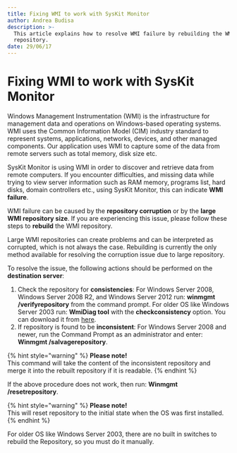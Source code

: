 ```yaml
---
title: Fixing WMI to work with SysKit Monitor
author: Andrea Budisa
description: >-
  This article explains how to resolve WMI failure by rebuilding the WMI
  repository.
date: 29/06/17
---
```


# Fixing WMI to work with SysKit Monitor

Windows Management Instrumentation \(WMI\) is the infrastructure for management data and operations on Windows-based operating systems. WMI uses the Common Information Model \(CIM\) industry standard to represent systems, applications, networks, devices, and other managed components. Our application uses WMI to capture some of the data from remote servers such as total memory, disk size etc.

SysKit Monitor is using WMI in order to discover and retrieve data from remote computers. If you encounter difficulties, and missing data while trying to view server information such as RAM memory, programs list, hard disks, domain controllers etc., using SysKit Monitor, this can indicate **WMI failure**.

WMI failure can be caused by the **repository corruption** or by the **large WMI repository size**. If you are experiencing this issue, please follow these steps to **rebuild** the WMI repository.

Large WMI repositories can create problems and can be interpreted as corrupted, which is not always the case. Rebuilding is currently the only method available for resolving the corruption issue due to large repository.

To resolve the issue, the following actions should be performed on the **destination server**:

1. Check the repository for **consistencies**: For Windows Server 2008, Windows Server 2008 R2, and Windows Server 2012 run: **winmgmt /verifyrepository** from the command prompt. For older OS like Windows Server 2003 run: **WmiDiag tool** with the **checkconsistency** option. You can download it from [here](https://www.microsoft.com/en-us/download/details.aspx?id=7684).
2. If repository is found to be **inconsistent**: For Windows Server 2008 and newer, run the Command Prompt as an administrator and enter: **Winmgmt /salvagerepository**.

{% hint style="warning" %}
**Please note!**  
This command will take the content of the inconsistent repository and merge it into the rebuilt repository if it is readable.
{% endhint %}

If the above procedure does not work, then run: **Winmgmt /resetrepository**.

{% hint style="warning" %}
**Please note!**  
This will reset repository to the initial state when the OS was first installed.
{% endhint %}

For older OS like Windows Server 2003, there are no built in switches to rebuild the Repository, so you must do it manually.

